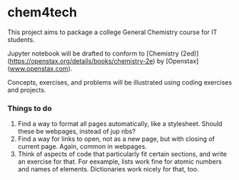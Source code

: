 # chem4tech

This project aims to package a college General Chemistry course
for IT students.

Jupyter notebook will be drafted to conform to [Chemistry (2ed)]
(https://openstax.org/details/books/chemistry-2e) by [Openstax]
(www.openstax.com).

Concepts, exercises, and problems will be illustrated using coding
exercises and projects.

### Things to do
1. Find a way to format all pages automatically, like a stylesheet.  Should these be webpages, instead of jup nbs?
2. Find a way for links to open, not as a new page, but with closing of current page.  Again, common in webpages.
3. Think of aspects of code that particularly fit certain sections, and write an exercise for that.  For eexample, lists work fine for atomic numbers and names of elements.  Dictionaries work nicely for that, too.
